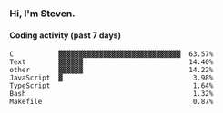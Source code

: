 ### Hi, I'm Steven.

#### Coding activity (past 7 days)
```
C           ▓▓▓▓▓▓▓▓▓▓▓▓▓▓▓▓▓▓▓▓▓▓▓▓▓▓▓▓▓▓  63.57%
Text        ▓▓▓▓▓▓                          14.40%
other       ▓▓▓▓▓▓                          14.22%
JavaScript  ▓                                3.98%
TypeScript                                   1.64%
Bash                                         1.32%
Makefile                                     0.87%
```

